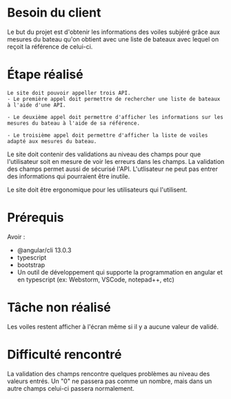 # Besoin du client
  
  Le but du projet est d'obtenir les informations des voiles subjéré grâce aux mesures du bateau qu'on obtient avec une liste de bateaux avec lequel on reçoit la référence de       celui-ci. 

# Étape réalisé 

    Le site doit pouvoir appeller trois API. 
    - Le première appel doit permettre de rechercher une liste de bateaux à l'aide d'une API. 

    - Le deuxième appel doit permettre d'afficher les informations sur les mesures du bateau à l'aide de sa référence. 
    
    - Le troisième appel doit permettre d'afficher la liste de voiles adapté aux mesures du bateau. 
    
   Le site doit contenir des validations au niveau des champs pour que l'utilisateur soit en mesure de voir les erreurs dans les champs. 
   La validation des champs permet aussi de sécurisé l'API. L'utlisateur ne peut pas entrer des informations qui pourraient être inutile.
  
   Le site doit être ergonomique pour les utilisateurs qui l'utilisent.
  
# Prérequis
   
   Avoir : 
   - @angular/cli 13.0.3
   - typescript
   - bootstrap 
   - Un outil de développement qui supporte la programmation en angular et en typescript (ex: Webstorm, VSCode, notepad++, etc)
   
# Tâche non réalisé

  Les voiles restent afficher à l'écran même si il y a aucune valeur de validé.

# Difficulté rencontré 

  La validation des champs rencontre quelques problèmes au niveau des valeurs entrés. Un "0" ne passera pas comme un nombre, mais dans un autre champs celui-ci passera normalement.
  
